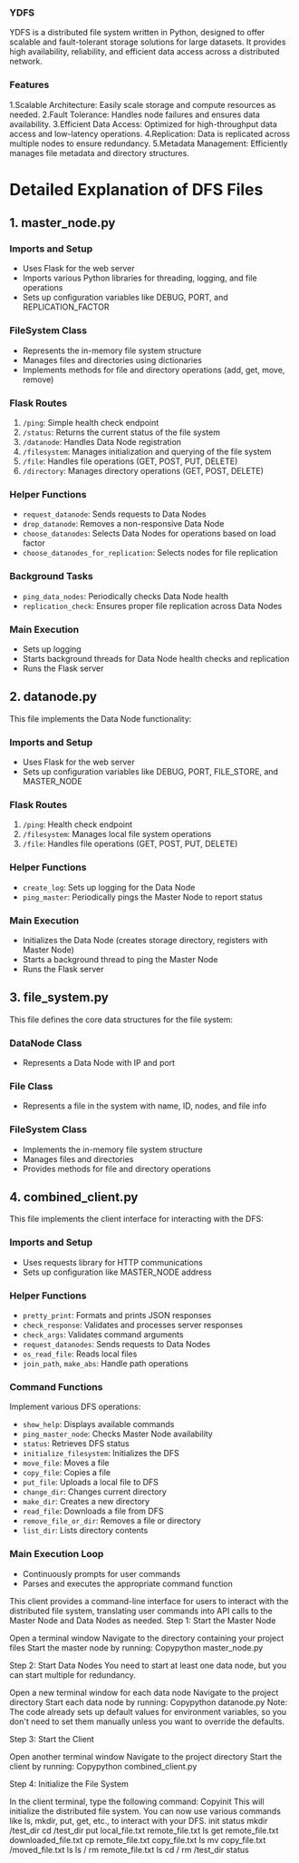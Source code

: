 ### YDFS
YDFS is a distributed file system written in Python, designed to offer scalable and fault-tolerant storage solutions for large datasets. It provides high availability, reliability, and efficient data access across a distributed network.

### Features
1.Scalable Architecture: Easily scale storage and compute resources as needed.
2.Fault Tolerance: Handles node failures and ensures data availability.
3.Efficient Data Access: Optimized for high-throughput data access and low-latency operations.
4.Replication: Data is replicated across multiple nodes to ensure redundancy.
5.Metadata Management: Efficiently manages file metadata and directory structures.
# Detailed Explanation of DFS Files

## 1. master_node.py


### Imports and Setup
- Uses Flask for the web server
- Imports various Python libraries for threading, logging, and file operations
- Sets up configuration variables like DEBUG, PORT, and REPLICATION_FACTOR

### FileSystem Class
- Represents the in-memory file system structure
- Manages files and directories using dictionaries
- Implements methods for file and directory operations (add, get, move, remove)

### Flask Routes
1. `/ping`: Simple health check endpoint
2. `/status`: Returns the current status of the file system
3. `/datanode`: Handles Data Node registration
4. `/filesystem`: Manages initialization and querying of the file system
5. `/file`: Handles file operations (GET, POST, PUT, DELETE)
6. `/directory`: Manages directory operations (GET, POST, DELETE)

### Helper Functions
- `request_datanode`: Sends requests to Data Nodes
- `drop_datanode`: Removes a non-responsive Data Node
- `choose_datanodes`: Selects Data Nodes for operations based on load factor
- `choose_datanodes_for_replication`: Selects nodes for file replication

### Background Tasks
- `ping_data_nodes`: Periodically checks Data Node health
- `replication_check`: Ensures proper file replication across Data Nodes

### Main Execution
- Sets up logging
- Starts background threads for Data Node health checks and replication
- Runs the Flask server

## 2. datanode.py

This file implements the Data Node functionality:

### Imports and Setup
- Uses Flask for the web server
- Sets up configuration variables like DEBUG, PORT, FILE_STORE, and MASTER_NODE

### Flask Routes
1. `/ping`: Health check endpoint
2. `/filesystem`: Manages local file system operations
3. `/file`: Handles file operations (GET, POST, PUT, DELETE)

### Helper Functions
- `create_log`: Sets up logging for the Data Node
- `ping_master`: Periodically pings the Master Node to report status

### Main Execution
- Initializes the Data Node (creates storage directory, registers with Master Node)
- Starts a background thread to ping the Master Node
- Runs the Flask server

## 3. file_system.py

This file defines the core data structures for the file system:

### DataNode Class
- Represents a Data Node with IP and port

### File Class
- Represents a file in the system with name, ID, nodes, and file info

### FileSystem Class
- Implements the in-memory file system structure
- Manages files and directories
- Provides methods for file and directory operations

## 4. combined_client.py

This file implements the client interface for interacting with the DFS:

### Imports and Setup
- Uses requests library for HTTP communications
- Sets up configuration like MASTER_NODE address

### Helper Functions
- `pretty_print`: Formats and prints JSON responses
- `check_response`: Validates and processes server responses
- `check_args`: Validates command arguments
- `request_datanodes`: Sends requests to Data Nodes
- `os_read_file`: Reads local files
- `join_path`, `make_abs`: Handle path operations

### Command Functions
Implement various DFS operations:
- `show_help`: Displays available commands
- `ping_master_node`: Checks Master Node availability
- `status`: Retrieves DFS status
- `initialize_filesystem`: Initializes the DFS
- `move_file`: Moves a file
- `copy_file`: Copies a file
- `put_file`: Uploads a local file to DFS
- `change_dir`: Changes current directory
- `make_dir`: Creates a new directory
- `read_file`: Downloads a file from DFS
- `remove_file_or_dir`: Removes a file or directory
- `list_dir`: Lists directory contents

### Main Execution Loop
- Continuously prompts for user commands
- Parses and executes the appropriate command function

This client provides a command-line interface for users to interact with the distributed file system, translating user commands into API calls to the Master Node and Data Nodes as needed.
Step 1: Start the Master Node

Open a terminal window
Navigate to the directory containing your project files
Start the master node by running:
Copypython master_node.py


Step 2: Start Data Nodes
You need to start at least one data node, but you can start multiple for redundancy.

Open a new terminal window for each data node
Navigate to the project directory
Start each data node by running:
Copypython datanode.py
Note: The code already sets up default values for environment variables, so you don't need to set them manually unless you want to override the defaults.

Step 3: Start the Client

Open another terminal window
Navigate to the project directory
Start the client by running:
Copypython combined_client.py


Step 4: Initialize the File System

In the client terminal, type the following command:
Copyinit
This will initialize the distributed file system.
You can now use various commands like ls, mkdir, put, get, etc., to interact with your DFS.
init
status
mkdir /test_dir
cd /test_dir
put local_file.txt remote_file.txt
ls
get remote_file.txt downloaded_file.txt
cp remote_file.txt copy_file.txt
ls
mv copy_file.txt /moved_file.txt
ls
ls /
rm remote_file.txt
ls
cd /
rm /test_dir
status
